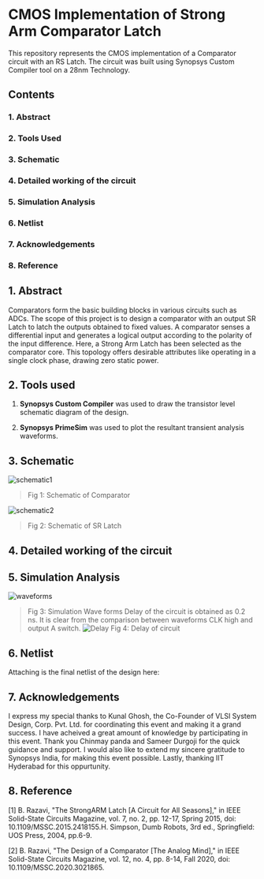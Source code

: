 # CMOS Implementation of Strong Arm Comparator Latch
This repository represents the CMOS implementation of a Comparator circuit with an RS Latch. The circuit was built using Synopsys Custom Compiler tool on a 28nm Technology.
## Contents
### 1. Abstract
### 2. Tools Used
### 3. Schematic
### 4. Detailed working of the circuit
### 5. Simulation Analysis
### 6. Netlist
### 7. Acknowledgements
### 8. Reference

## 1. Abstract
Comparators form the basic building blocks in various circuits such as ADCs. The scope of this project is to design a comparator with an output SR Latch to latch the outputs obtained to fixed values. A comparator senses a differential input and generates a logical output according to the polarity of the input difference. Here, a Strong Arm Latch has been selected as the comparator core. This topology offers desirable attributes like operating in a single clock phase, drawing zero static power.

## 2. Tools used
1. **Synopsys Custom Compiler** was used to draw the transistor level schematic diagram of the design.
  
2. **Synopsys PrimeSim** was used to plot the resultant transient analysis waveforms.

## 3. Schematic
![schematic1](https://user-images.githubusercontent.com/100681789/156205522-f48f84fb-8053-4612-a2f7-552bcb79c722.PNG)
> Fig 1: Schematic of Comparator

![schematic2](https://user-images.githubusercontent.com/100681789/156206359-f38b6700-60f2-44f6-9794-ddf01f09b55a.PNG)
> Fig 2: Schematic of SR Latch

## 4. Detailed working of the circuit

## 5. Simulation Analysis
![waveforms](https://user-images.githubusercontent.com/100681789/156207907-844ddd40-1cc0-4f32-b97b-2c1701eb217c.PNG)
> Fig 3: Simulation Wave forms
Delay of the circuit is obtained as 0.2 ns. It is clear from the comparison between waveforms CLK high and output A switch.
![Delay](https://user-images.githubusercontent.com/100681789/156210610-aad99c10-26e4-46df-8c07-4ae13edc2e2b.PNG)
> Fig 4: Delay of circuit

## 6. Netlist
Attaching is the final netlist of the design here:  

## 7. Acknowledgements
I express my special thanks to Kunal Ghosh, the Co-Founder of VLSI System Design, Corp. Pvt. Ltd. for coordinating this event and making it a grand success. I have acheived a great amount of knowledge by participating in this event. Thank you Chinmay panda and Sameer Durgoji for the quick guidance and support. I would also like to extend my sincere gratitude to Synopsys India, for making this event possible. Lastly, thanking IIT Hyderabad for this oppurtunity.

## 8. Reference
[1]	B. Razavi, "The StrongARM Latch [A Circuit for All Seasons]," in IEEE Solid-State Circuits Magazine, vol. 7, no. 2, pp. 12-17, Spring 2015, doi: 10.1109/MSSC.2015.2418155.H. Simpson, Dumb Robots, 3rd ed., Springfield: UOS Press, 2004, pp.6-9.

[2]	B. Razavi, "The Design of a Comparator [The Analog Mind]," in IEEE Solid-State Circuits Magazine, vol. 12, no. 4, pp. 8-14, Fall 2020, doi: 10.1109/MSSC.2020.3021865.
